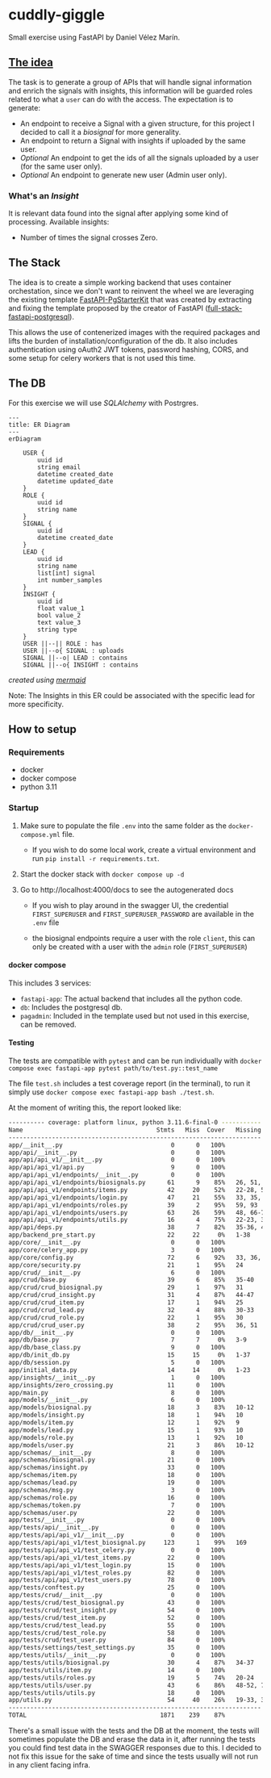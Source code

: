 # cuddly-giggle

Small exercise using FastAPI by Daniel Vélez Marín.

## [The idea](https://github.com/idoven/backend-challenge)

The task is to generate a group of APIs that will handle signal information and enrich the signals with insights, this information will be guarded roles related to what a `user` can do with the access.
The expectation is to generate:

* An endpoint to receive a Signal with a given structure, for this project I decided to call it a _biosignal_ for more generality.
* An endpoint to return a Signal with insights if uploaded by the same user.
* _Optional_ An endpoint to get the ids of all the signals uploaded by a user (for the same user only).
* _Optional_ An endpoint to generate new user (Admin user only).

### What's an _Insight_

It is relevant data found into the signal after applying some kind of processing.
Available insights:

* Number of times the signal crosses Zero.

## The Stack
The idea is to create a simple working backend that uses container orchestation, since we don't want to reinvent the wheel we are leveraging the existing template [FastAPI-PgStarterKit](https://github.com/bibektimilsina000/FastAPI-PgStarterKit) that was created by extracting and fixing the template proposed by the creator of FastAPI ([full-stack-fastapi-postgresql](https://github.com/tiangolo/full-stack-fastapi-postgresql)).

This allows the use of contenerized images with the required packages and lifts the burden of installation/configuration of the db. It also includes authentication using oAuth2 JWT tokens, password hashing, CORS, and some setup for celery workers that is not used this time.

## The DB
For this exercise we will use _SQLAlchemy_ with Postrgres.
```mermaid
---
title: ER Diagram
---
erDiagram

    USER {
        uuid id
        string email
        datetime created_date
        datetime updated_date
    }
    ROLE {
        uuid id
        string name
    }
    SIGNAL {
        uuid id
        datetime created_date
    }
    LEAD {
        uuid id
        string name
        list[int] signal
        int number_samples
    }
    INSIGHT {
        uuid id
        float value_1
        bool value_2
        text value_3
        string type
    }
    USER ||--|| ROLE : has
    USER ||--o{ SIGNAL : uploads
    SIGNAL ||--o| LEAD : contains
    SIGNAL ||--o{ INSIGHT : contains
```

_created using [mermaid](https://mermaid.js.org/)_

Note: The Insights in this ER could be associated with the specific lead for more specificity.

## How to setup

### Requirements

* docker
* docker compose
* python 3.11

### Startup

1. Make sure to populate the file `.env` into the same folder as the `docker-compose.yml` file.

    * If you wish to do some local work, create a virtual environment and run `pip install -r requirements.txt`.

2. Start the docker stack with `docker compose up -d`

3. Go to http://localhost:4000/docs to see the autogenerated docs

    * If you wish to play around in the swagger UI, the credential `FIRST_SUPERUSER` and `FIRST_SUPERUSER_PASSWORD` are available in the `.env` file

    * the biosignal endpoints require a user with the role `client`, this can only be created with a user with the `admin` role (`FIRST_SUPERUSER`)

#### docker compose

This includes 3 services:

* `fastapi-app`: The actual backend that includes all the python code.
* `db`: Includes the postgresql db.
* `pagadmin`: Included in the template used but not used in this exercise, can be removed.

#### Testing

The tests are compatible with `pytest` and can be run individually with `docker compose exec fastapi-app pytest path/to/test.py::test_name`

The file `test.sh` includes a test coverage report (in the terminal), to run it simply use `docker compose exec fastapi-app bash ./test.sh`.

At the moment of writing this, the report looked like:

```bash
---------- coverage: platform linux, python 3.11.6-final-0 -----------
Name                                     Stmts   Miss  Cover   Missing
----------------------------------------------------------------------
app/__init__.py                              0      0   100%
app/api/__init__.py                          0      0   100%
app/api/api_v1/__init__.py                   0      0   100%
app/api/api_v1/api.py                        9      0   100%
app/api/api_v1/endpoints/__init__.py         0      0   100%
app/api/api_v1/endpoints/biosignals.py      61      9    85%   26, 51, 72, 75, 77, 95, 100, 118, 123
app/api/api_v1/endpoints/items.py           42     20    52%   22-28, 56-62, 77, 79, 93-99
app/api/api_v1/endpoints/login.py           47     21    55%   33, 35, 58-69, 81-96
app/api/api_v1/endpoints/roles.py           39      2    95%   59, 93
app/api/api_v1/endpoints/users.py           63     26    59%   48, 66-75, 100-113, 127, 129, 146-153
app/api/api_v1/endpoints/utils.py           16      4    75%   22-23, 34-35
app/api/deps.py                             38      7    82%   35-36, 42, 50, 67-69
app/backend_pre_start.py                    22     22     0%   1-38
app/core/__init__.py                         0      0   100%
app/core/celery_app.py                       3      0   100%
app/core/config.py                          72      6    92%   33, 36, 46, 58, 67, 82
app/core/security.py                        21      1    95%   24
app/crud/__init__.py                         6      0   100%
app/crud/base.py                            39      6    85%   35-40
app/crud/crud_biosignal.py                  29      1    97%   31
app/crud/crud_insight.py                    31      4    87%   44-47
app/crud/crud_item.py                       17      1    94%   25
app/crud/crud_lead.py                       32      4    88%   30-33
app/crud/crud_role.py                       22      1    95%   30
app/crud/crud_user.py                       38      2    95%   36, 51
app/db/__init__.py                           0      0   100%
app/db/base.py                               7      7     0%   3-9
app/db/base_class.py                         9      0   100%
app/db/init_db.py                           15     15     0%   1-37
app/db/session.py                            5      0   100%
app/initial_data.py                         14     14     0%   1-23
app/insights/__init__.py                     1      0   100%
app/insights/zero_crossing.py               11      0   100%
app/main.py                                  8      0   100%
app/models/__init__.py                       6      0   100%
app/models/biosignal.py                     18      3    83%   10-12
app/models/insight.py                       18      1    94%   10
app/models/item.py                          12      1    92%   9
app/models/lead.py                          15      1    93%   10
app/models/role.py                          13      1    92%   10
app/models/user.py                          21      3    86%   10-12
app/schemas/__init__.py                      8      0   100%
app/schemas/biosignal.py                    21      0   100%
app/schemas/insight.py                      33      0   100%
app/schemas/item.py                         18      0   100%
app/schemas/lead.py                         19      0   100%
app/schemas/msg.py                           3      0   100%
app/schemas/role.py                         16      0   100%
app/schemas/token.py                         7      0   100%
app/schemas/user.py                         22      0   100%
app/tests/__init__.py                        0      0   100%
app/tests/api/__init__.py                    0      0   100%
app/tests/api/api_v1/__init__.py             0      0   100%
app/tests/api/api_v1/test_biosignal.py     123      1    99%   169
app/tests/api/api_v1/test_celery.py          0      0   100%
app/tests/api/api_v1/test_items.py          22      0   100%
app/tests/api/api_v1/test_login.py          15      0   100%
app/tests/api/api_v1/test_roles.py          82      0   100%
app/tests/api/api_v1/test_users.py          78      0   100%
app/tests/conftest.py                       25      0   100%
app/tests/crud/__init__.py                   0      0   100%
app/tests/crud/test_biosignal.py            43      0   100%
app/tests/crud/test_insight.py              54      0   100%
app/tests/crud/test_item.py                 52      0   100%
app/tests/crud/test_lead.py                 55      0   100%
app/tests/crud/test_role.py                 58      0   100%
app/tests/crud/test_user.py                 84      0   100%
app/tests/settings/test_settings.py         35      0   100%
app/tests/utils/__init__.py                  0      0   100%
app/tests/utils/biosignal.py                30      4    87%   34-37
app/tests/utils/item.py                     14      0   100%
app/tests/utils/roles.py                    19      5    74%   20-24
app/tests/utils/user.py                     43      6    86%   48-52, 71-75
app/tests/utils/utils.py                    18      0   100%
app/utils.py                                54     40    26%   19-33, 37-41, 50-56, 71-76, 91-100, 104-108
----------------------------------------------------------------------
TOTAL                                     1871    239    87%
```

There's a small issue with the tests and the DB at the moment, the tests will sometimes populate the DB and erase the data in it, after running the tests you could find test data in the SWAGGER responses due to this. I decided to not fix this issue for the sake of time and since the tests usually will not run in any client facing infra.
